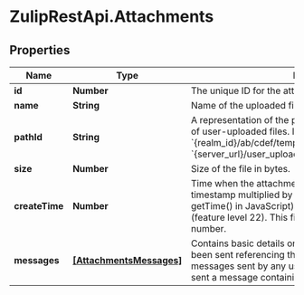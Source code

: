 # ZulipRestApi.Attachments

## Properties

Name | Type | Description | Notes
------------ | ------------- | ------------- | -------------
**id** | **Number** | The unique ID for the attachment.  | [optional] 
**name** | **String** | Name of the uploaded file.  | [optional] 
**pathId** | **String** | A representation of the path of the file within the repository of user-uploaded files.  If the &#x60;path_id&#x60; of a file is &#x60;{realm_id}/ab/cdef/temp_file.py&#x60;, its URL will be: &#x60;{server_url}/user_uploads/{realm_id}/ab/cdef/temp_file.py&#x60;.  | [optional] 
**size** | **Number** | Size of the file in bytes.  | [optional] 
**createTime** | **Number** | Time when the attachment was uploaded as a UNIX timestamp multiplied by 1000 (matching the format of getTime() in JavaScript).  **Changes**: Changed in Zulip 2.2 (feature level 22).  This field was previously a floating point number.  | [optional] 
**messages** | [**[AttachmentsMessages]**](AttachmentsMessages.md) | Contains basic details on any Zulip messages that have been sent referencing this [uploaded file](/api/upload-file). This includes messages sent by any user in the Zulip organization who sent a message containing a link to the uploaded file.  | [optional] 


